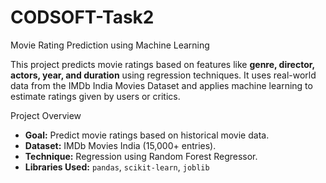 # CODSOFT-Task2
Movie Rating Prediction using Machine Learning

This project predicts movie ratings based on features like **genre, director, actors, year, and duration** using regression techniques. It uses real-world data from the IMDb India Movies Dataset and applies machine learning to estimate ratings given by users or critics.

Project Overview

- **Goal:** Predict movie ratings based on historical movie data.
- **Dataset:** IMDb Movies India (15,000+ entries).
- **Technique:** Regression using Random Forest Regressor.
- **Libraries Used:** `pandas`, `scikit-learn`, `joblib`
